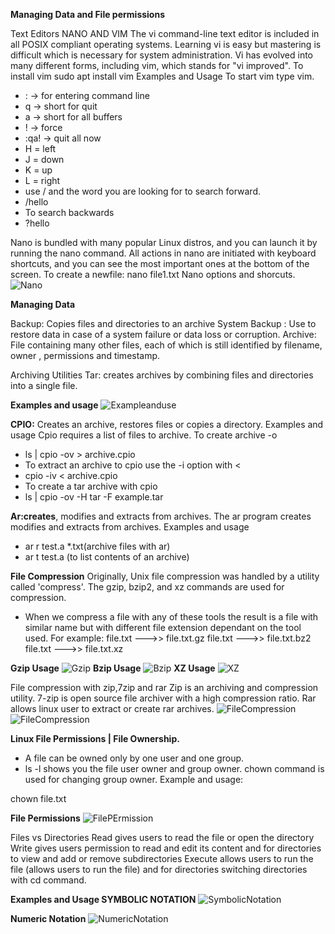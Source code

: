**Managing Data and File permissions**

Text Editors
NANO AND VIM The vi command-line text editor is included in all POSIX compliant operating systems. Learning vi is easy but mastering is difficult which is necessary for system administration. Vi has evolved into many different forms, including vim, which stands for "vi improved". To install vim sudo apt install vim Examples and Usage To start vim type vim.

* : -> for entering command line
* q -> short for quit
* a -> short for all buffers
* ! -> force
* :qa! -> quit all now
* H = left
* J = down
* K = up
* L = right
* use / and the word you are looking for to search forward.
* /hello
* To search backwards
* ?hello

Nano is bundled with many popular Linux distros, and you can launch it by running the nano command. All actions in nano are initiated with keyboard shortcuts, and you can see the most important ones at the bottom of the screen. To create a newfile: nano file1.txt Nano options and shorcuts. 
![Nano](../Imgs/Nano.png)

**Managing Data**

Backup: Copies files and directories to an archive System Backup : Use to restore data in case of a system failure or data loss or corruption. Archive: File containing many other files, each of which is still identified by filename, owner , permissions and timestamp.

Archiving Utilities Tar: creates archives by combining files and directories into a single file. 

**Examples and usage**
![Exampleanduse](../Imgs/Exampleanduse.png)

**CPIO:** Creates an archive, restores files or copies a directory. Examples and usage Cpio requires a list of files to archive. To create archive -o

* ls | cpio -ov > archive.cpio
* To extract an archive to cpio use the -i option with <
* cpio -iv < archive.cpio
* To create a tar archive with cpio
* ls | cpio -ov -H tar -F example.tar

**Ar:creates**, modifies and extracts from archives. The ar program creates modifies and extracts from archives. Examples and usage

* ar r test.a *.txt(archive files with ar)
* ar t test.a (to list contents of an archive)

**File Compression** Originally, Unix file compression was handled by a utility called 'compress'. The gzip, bzip2, and xz commands are used for compression.

* When we compress a file with any of these tools the result is a file with similar name but with different file extension dependant on the tool used. For example: file.txt --->> file.txt.gz file.txt --->> file.txt.bz2 file.txt --->> file.txt.xz

**Gzip Usage**
![Gzip](../Imgs/Gzip%20Usage.png)
**Bzip Usage**
![Bzip](../Imgs/Bzip2%20Usage.png)
**XZ Usage**
![XZ](../Imgs/xz%20usage.png)

File compression with zip,7zip and rar Zip is an archiving and compression utility. 7-zip is open source file archiver with a high compression ratio. Rar allows linux user to extract or create rar archives.
![FileCompression](../Imgs/FileCompression1.png)
![FileCompression](../Imgs/FileCompression2.png)

**Linux File Permissions | File Ownership.**

* A file can be owned only by one user and one group.
* ls -l shows you the file user owner and group owner.
chown command is used for changing group owner. Example and usage:

chown file.txt

**File Permissions**
![FilePErmission](../Imgs/LinuxFilePermissions.png)

Files vs Directories Read gives users to read the file or open the directory Write gives users permission to read and edit its content and for directories to view and add or remove subdirectories Execute allows users to run the file (allows users to run the file) and for directories switching directories with cd command.

**Examples and Usage SYMBOLIC NOTATION**
![SymbolicNotation](../Imgs/Symbolic%20Notation.png)

**Numeric Notation**
![NumericNotation](../Imgs/Numeric%20Notation.png)